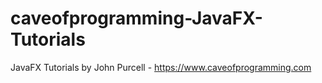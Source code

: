 # caveofprogramming-JavaFX-Tutorials
JavaFX Tutorials by John Purcell - https://www.caveofprogramming.com